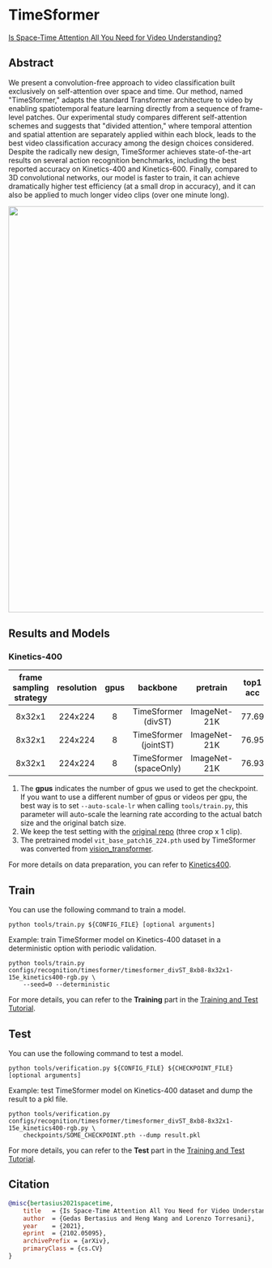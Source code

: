 # TimeSformer

[Is Space-Time Attention All You Need for Video Understanding?](https://arxiv.org/abs/2102.05095)

<!-- [ALGORITHM] -->

## Abstract

<!-- [ABSTRACT] -->

We present a convolution-free approach to video classification built exclusively on self-attention over space and time. Our method, named "TimeSformer," adapts the standard Transformer architecture to video by enabling spatiotemporal feature learning directly from a sequence of frame-level patches. Our experimental study compares different self-attention schemes and suggests that "divided attention," where temporal attention and spatial attention are separately applied within each block, leads to the best video classification accuracy among the design choices considered. Despite the radically new design, TimeSformer achieves state-of-the-art results on several action recognition benchmarks, including the best reported accuracy on Kinetics-400 and Kinetics-600. Finally, compared to 3D convolutional networks, our model is faster to train, it can achieve dramatically higher test efficiency (at a small drop in accuracy), and it can also be applied to much longer video clips (over one minute long).

<!-- [IMAGE] -->

<div align=center>
<img src="https://user-images.githubusercontent.com/34324155/143018542-7f782ec9-dca2-495e-9043-c13ad941a25c.png" width="800"/>
</div>

## Results and Models

### Kinetics-400

| frame sampling strategy | resolution | gpus |        backbone         |   pretrain   | top1 acc | top5 acc | testing protocol | FLOPs | params |             config             |             ckpt             |             log             |
| :---------------------: | :--------: | :--: | :---------------------: | :----------: | :------: | :------: | :--------------: | :---: | :----: | :----------------------------: | :--------------------------: | :-------------------------: |
|         8x32x1          |  224x224   |  8   |   TimeSformer (divST)   | ImageNet-21K |  77.69   |  93.45   | 1 clip x 3 crop  | 196G  |  122M  | [config](/configs/recognition/timesformer/timesformer_divST_8xb8-8x32x1-15e_kinetics400-rgb.py) | [ckpt](https://download.openmmlab.com/mmaction/v1.0/recognition/timesformer/timesformer_divST_8xb8-8x32x1-15e_kinetics400-rgb/timesformer_divST_8xb8-8x32x1-15e_kinetics400-rgb_20220815-a4d0d01f.pth) | [log](https://download.openmmlab.com/mmaction/v1.0/recognition/timesformer/timesformer_divST_8xb8-8x32x1-15e_kinetics400-rgb/timesformer_divST_8xb8-8x32x1-15e_kinetics400-rgb.log) |
|         8x32x1          |  224x224   |  8   |  TimeSformer (jointST)  | ImageNet-21K |  76.95   |  93.28   | 1 clip x 3 crop  | 180G  | 86.11M | [config](/configs/recognition/timesformer/timesformer_jointST_8xb8-8x32x1-15e_kinetics400-rgb.py) | [ckpt](https://download.openmmlab.com/mmaction/v1.0/recognition/timesformer/timesformer_jointST_8xb8-8x32x1-15e_kinetics400-rgb/timesformer_jointST_8xb8-8x32x1-15e_kinetics400-rgb_20220815-8022d1c0.pth) | [log](https://download.openmmlab.com/mmaction/v1.0/recognition/timesformer/timesformer_jointST_8xb8-8x32x1-15e_kinetics400-rgb/timesformer_jointST_8xb8-8x32x1-15e_kinetics400-rgb.log) |
|         8x32x1          |  224x224   |  8   | TimeSformer (spaceOnly) | ImageNet-21K |  76.93   |  92.88   | 1 clip x 3 crop  | 141G  | 86.11M | [config](/configs/recognition/timesformer/timesformer_spaceOnly_8xb8-8x32x1-15e_kinetics400-rgb.py) | [ckpt](https://download.openmmlab.com/mmaction/v1.0/recognition/timesformer/timesformer_spaceOnly_8xb8-8x32x1-15e_kinetics400-rgb/timesformer_spaceOnly_8xb8-8x32x1-15e_kinetics400-rgb_20220815-78f05367.pth) | [log](https://download.openmmlab.com/mmaction/v1.0/recognition/timesformer/timesformer_spaceOnly_8xb8-8x32x1-15e_kinetics400-rgb/timesformer_spaceOnly_8xb8-8x32x1-15e_kinetics400-rgb.log) |

1. The **gpus** indicates the number of gpus we used to get the checkpoint. If you want to use a different number of gpus or videos per gpu, the best way is to set `--auto-scale-lr` when calling `tools/train.py`, this parameter will auto-scale the learning rate according to the actual batch size and the original batch size.
2. We keep the test setting with the [original repo](https://github.com/facebookresearch/TimeSformer) (three crop x 1 clip).
3. The pretrained model `vit_base_patch16_224.pth` used by TimeSformer was converted from [vision_transformer](https://github.com/google-research/vision_transformer).

For more details on data preparation, you can refer to [Kinetics400](/tools/data/kinetics/README.md).

## Train

You can use the following command to train a model.

```shell
python tools/train.py ${CONFIG_FILE} [optional arguments]
```

Example: train TimeSformer model on Kinetics-400 dataset in a deterministic option with periodic validation.

```shell
python tools/train.py configs/recognition/timesformer/timesformer_divST_8xb8-8x32x1-15e_kinetics400-rgb.py \
    --seed=0 --deterministic
```

For more details, you can refer to the **Training** part in the [Training and Test Tutorial](/docs/en/user_guides/train_test.md).

## Test

You can use the following command to test a model.

```shell
python tools/verification.py ${CONFIG_FILE} ${CHECKPOINT_FILE} [optional arguments]
```

Example: test TimeSformer model on Kinetics-400 dataset and dump the result to a pkl file.

```shell
python tools/verification.py configs/recognition/timesformer/timesformer_divST_8xb8-8x32x1-15e_kinetics400-rgb.py \
    checkpoints/SOME_CHECKPOINT.pth --dump result.pkl
```

For more details, you can refer to the **Test** part in the [Training and Test Tutorial](/docs/en/user_guides/train_test.md).

## Citation

```BibTeX
@misc{bertasius2021spacetime,
    title   = {Is Space-Time Attention All You Need for Video Understanding?},
    author  = {Gedas Bertasius and Heng Wang and Lorenzo Torresani},
    year    = {2021},
    eprint  = {2102.05095},
    archivePrefix = {arXiv},
    primaryClass = {cs.CV}
}
```
